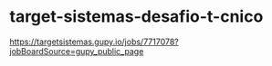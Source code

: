 # target-sistemas-desafio-t-cnico
https://targetsistemas.gupy.io/jobs/7717078?jobBoardSource=gupy_public_page

